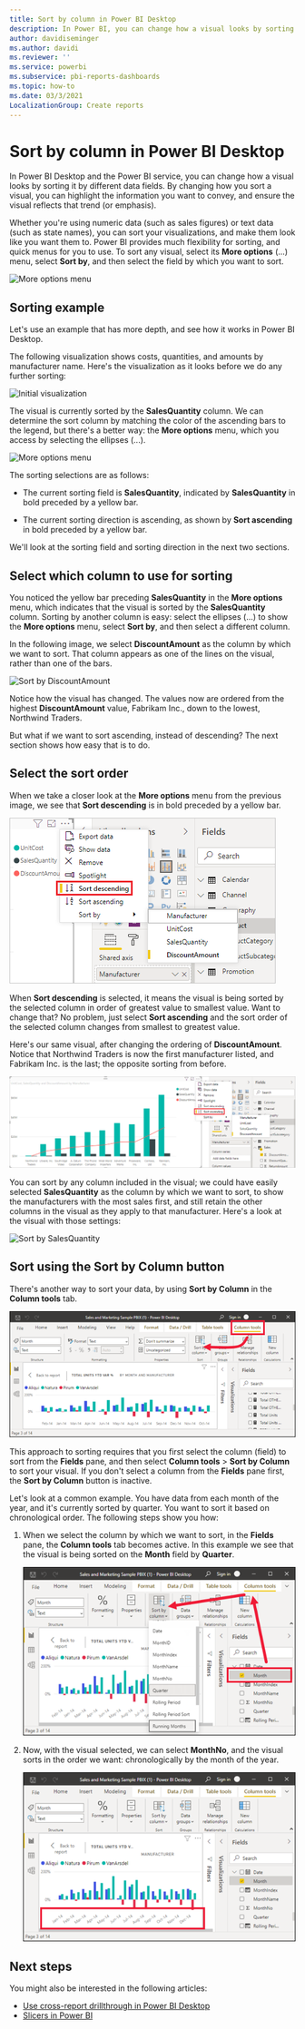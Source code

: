 ```yaml
---
title: Sort by column in Power BI Desktop
description: In Power BI, you can change how a visual looks by sorting it by different data fields.
author: davidiseminger
ms.author: davidi
ms.reviewer: ''
ms.service: powerbi
ms.subservice: pbi-reports-dashboards
ms.topic: how-to
ms.date: 03/3/2021
LocalizationGroup: Create reports
---
```

# Sort by column in Power BI Desktop
In Power BI Desktop and the Power BI service, you can change how a visual looks by sorting it by different data fields. By changing how you sort a visual, you can highlight the information you want to convey, and ensure the visual reflects that trend (or emphasis).

Whether you're using numeric data (such as sales figures) or text data (such as state names), you can sort your visualizations, and make them look like you want them to. Power BI provides much flexibility for sorting, and quick menus for you to use. To sort any visual, select its **More options** (...) menu, select **Sort by**, and then select the field by which you want to sort.

![More options menu](media/desktop-sort-by-column/sortbycolumn_2.png)

## Sorting example
Let's use an example that has more depth, and see how it works in Power BI Desktop.

The following visualization shows costs, quantities, and amounts by manufacturer name. Here's the visualization as it looks before we do any further sorting:

![Initial visualization](media/desktop-sort-by-column/sortbycolumn_1.png)

The visual is currently sorted by the **SalesQuantity** column. We can determine the sort column by matching the color of the ascending bars to the legend, but there's a better way: the **More options** menu, which you access by selecting the ellipses (...).

![More options menu](media/desktop-sort-by-column/sortbycolumn_2.png)

The sorting selections are as follows:

* The current sorting field is **SalesQuantity**, indicated by **SalesQuantity** in bold preceded by a yellow bar. 

* The current sorting direction is ascending, as shown by **Sort ascending** in bold preceded by a yellow bar.

We'll look at the sorting field and sorting direction in the next two sections.

## Select which column to use for sorting
You noticed the yellow bar preceding **SalesQuantity** in the **More options** menu, which indicates that the visual is sorted by the **SalesQuantity** column. Sorting by another column is easy: select the ellipses (...) to show the **More options** menu, select **Sort by**, and then select a different column.

In the following image, we select **DiscountAmount** as the column by which we want to sort. That column appears as one of the lines on the visual, rather than one of the bars. 

![Sort by DiscountAmount](media/desktop-sort-by-column/sortbycolumn_3.png)

Notice how the visual has changed. The values now are ordered from the highest **DiscountAmount** value, Fabrikam Inc., down to the lowest, Northwind Traders. 

But what if we want to sort ascending, instead of descending? The next section shows how easy that is to do.

## Select the sort order
When we take a closer look at the **More options** menu from the previous image, we see that **Sort descending** is in bold preceded by a yellow bar.

![Sort by largest to smallest](media/desktop-sort-by-column/sortbycolumn_4.png)

When **Sort descending** is selected, it means the visual is being sorted by the selected column in order of greatest value to smallest value. Want to change that? No problem, just select **Sort ascending** and the sort order of the selected column changes from smallest to greatest value.

Here's our same visual, after changing the ordering of **DiscountAmount**. Notice that Northwind Traders is now the first manufacturer listed, and Fabrikam Inc. is the last; the opposite sorting from before.

![Sort by smallest to largest](media/desktop-sort-by-column/sortbycolumn_5.png)

You can sort by any column included in the visual; we could have easily selected **SalesQuantity** as the column by which we want to sort, to show the manufacturers with the most sales first, and still retain the other columns in the visual as they apply to that manufacturer. Here's a look at the visual with those settings:

![Sort by SalesQuantity](media/desktop-sort-by-column/sortbycolumn_6.png)

## Sort using the Sort by Column button
There's another way to sort your data, by using **Sort by Column** in the **Column tools** tab.

![Sort by Column button](media/desktop-sort-by-column/power-bi-column-tools.png)

This approach to sorting requires that you first select the column (field) to sort from the **Fields** pane, and then select **Column tools** > **Sort by Column** to sort your visual. If you don't select a column from the **Fields** pane first, the **Sort by Column** button is inactive.

Let's look at a common example. You have data from each month of the year, and it's currently sorted by quarter. You want to sort it based on chronological order. The following steps show you how:

1. When we select the column by which we want to sort, in the **Fields** pane, the **Column tools** tab becomes active. In this example we see that the visual is being sorted on the **Month** field by **Quarter**.
   
   ![Active Sort by Column button](media/desktop-sort-by-column/power-bi-sort.png)    
3. Now, with the visual selected, we can select **MonthNo**, and the visual sorts in the order we want: chronologically by the month of the year.
   
   ![Sort by Column menu](media/desktop-sort-by-column/power-bi-new-sort.png)


<!---
This functionality is no longer active.

## Getting back to default column for sorting
You can sort by any column you'd like, but there may be times when you want the visual to return to its default sorting column. No problem. For a visual that has a sort column selected, open the **More options** menu and select that column again, and the visualization returns to its default sort column.

For example, here's our previous chart:

![Initial visualization](media/desktop-sort-by-column/sortbycolumn_6.png)

When we go back to the menu and select **SalesQuantity** again, the visual defaults to being ordered alphabetically by **Manufacturer**, as shown in the following image.

![Default sort order](media/desktop-sort-by-column/sortbycolumn_7.png)

With so many options for sorting your visuals, creating just the chart or image you want is easy.
--->

## Next steps

You might also be interested in the following articles:

* [Use cross-report drillthrough in Power BI Desktop](desktop-cross-report-drill-through.md)
* [Slicers in Power BI](../visuals/power-bi-visualization-slicers.md)
